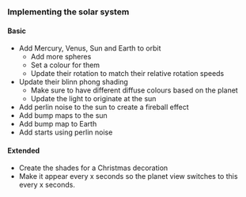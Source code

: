 ### Implementing the solar system

#### Basic
* Add Mercury, Venus, Sun and Earth to orbit
    * Add more spheres
    * Set a colour for them
    * Update their rotation to match their relative rotation speeds
* Update their blinn phong shading 
    * Make sure to have different diffuse colours based on the planet
    * Update the light to originate at the sun
* Add perlin noise to the sun to create a fireball effect
* Add  bump maps to the sun 
* Add bump map to Earth
* Add starts using perlin noise

#### Extended
* Create the shades for a Christmas decoration
* Make it appear every x seconds so the planet view switches to this every x seconds.

